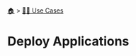 <!--startTocHeader-->
[🏠](../README.md) > [👷🏽 Use Cases](README.md)
# Deploy Applications
<!--endTocHeader--

TODO: Write about `Deploy Applications`

!--startTocSubTopic-->
<!--endTocSubTopic-->
